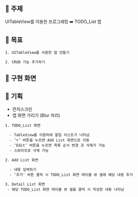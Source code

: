 ## 📌 주제
  UITableView를 이용한 프로그래밍 ➡️ TODO_List 앱
  
## 📌 목표

    1. UITableView를 사용한 앱 만들기
        
    2. CRUD 기능 추가하기
    
    
## 📌 구현 화면




## 📌 기획 
  
   - 런치스크린 
   - 앱 화면 가리기 (Blur 처리)
  
    1. TODO_List 화면
 
      - TableView를 이용하여 할일 리스트가 나타남
      - ‘+’ 버튼을 누르면 Add List 화면으로 이동
      - ‘Edit’ 버튼을 누르면 목록 순서 변경 과 삭제가 가능
      - 스와이프로 삭제 가능

    2. Add List 화면
  
      - 내용 입력하기
      - ‘추가' 버튼 클릭 시 TODO_List 화면 테이블 뷰 셀에 해당 내용 추가

    3. Detail List 화면
     - 해당 TODO_List 화면 테이블 뷰 셀을 클릭 시 작성한 내용 나타남


